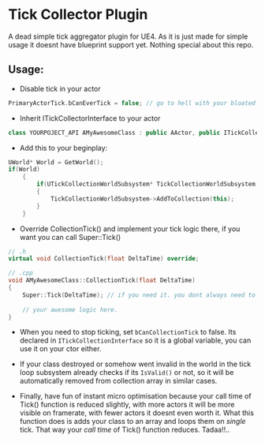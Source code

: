 # Tick Collector Plugin

A dead simple tick aggregator plugin for UE4. As it is just made for simple usage it doesnt have blueprint support yet. Nothing special about this repo.

<h2>Usage:</h2>

- Disable tick in your actor

```cpp
PrimaryActorTick.bCanEverTick = false; // go to hell with your bloated tick FTickableGameObject..
```

- Inherit ITickCollectorInterface to your actor

```cpp
class YOURPOJECT_API AMyAwesomeClass : public AActor, public ITickCollectorInterface
```

- Add this to your beginplay:

```cpp
UWorld* World = GetWorld();
if(World)
    {
        if(UTickCollectionWorldSubsystem* TickCollectionWorldSubsystem = World->GetSubsystem<UTickCollectionWorldSubsystem>())
        {
            TickCollectionWorldSubsystem->AddToCollection(this);
        }
    }
 ```

- Override CollectionTick() and implement your tick logic there, if you want you can call Super::Tick()

```cpp
// .h
virtual void CollectionTick(float DeltaTime) override;

// .cpp
void AMyAwesomeClass::CollectionTick(float DeltaTime)
{
    Super::Tick(DeltaTime); // if you need it. you dont always need to call it.
    
    // your awesome logic here.
}
 ```
 
- When you need to stop ticking, set `bCanCollectionTick` to false. Its declared in `ITickCollectionInterface` so it is a global variable, you can use it on your ctor either.

- If your class destroyed or somehow went invalid in the world in the tick loop subsystem already checks if its `IsValid()` or not, so it will be automatically removed from collection array in similar cases. 

- Finally, have fun of instant micro optimisation because your call time of Tick() function is reduced slightly, with more actors it will be more visible on framerate, with fewer actors it doesnt even worth it. What this function does is adds your class to an array and loops them on *single* tick. That way your *call time* of Tick() function reduces. Tadaa!!..

